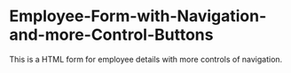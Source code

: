 # Employee-Form-with-Navigation-and-more-Control-Buttons
This is a HTML form for employee details with more controls of navigation.
